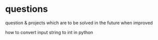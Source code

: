 # questions
question &amp; projects which are to be solved in the future when improved

how to convert input string to int in python
